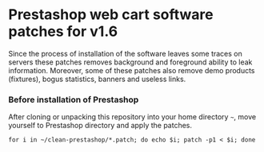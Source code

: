 # Prestashop web cart software patches for v1.6

Since the process of installation of the software leaves some traces on servers these patches removes background and foreground ability to leak information.
Moreover, some of these patches also remove demo products (fixtures), bogus statistics, banners and useless links.

### Before installation of Prestashop
After cloning or unpacking this repository into your home directory `~`, move yourself to Prestashop directory and apply the patches.
```
for i in ~/clean-prestashop/*.patch; do echo $i; patch -p1 < $i; done
```

